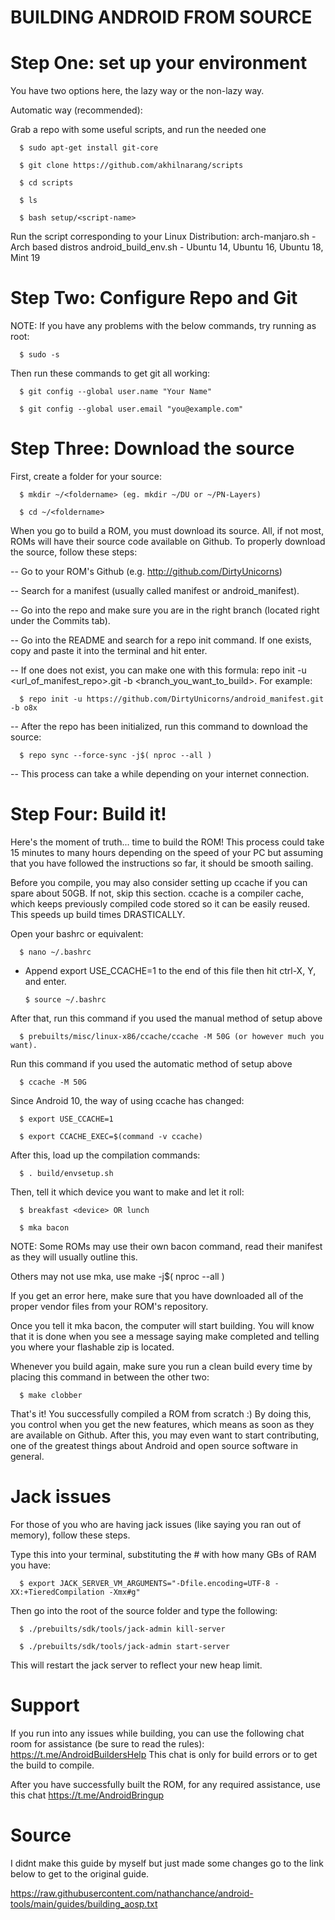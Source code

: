 
#   BUILDING ANDROID FROM SOURCE   #

#  Step One: set up your environment  #

You have two options here, the lazy way or the non-lazy way.

Automatic way (recommended):

Grab a repo with some useful scripts, and run the needed one

      $ sudo apt-get install git-core

      $ git clone https://github.com/akhilnarang/scripts

      $ cd scripts

      $ ls

      $ bash setup/<script-name>

Run the script corresponding to your Linux Distribution:
arch-manjaro.sh - Arch based distros
android_build_env.sh - Ubuntu 14, Ubuntu 16, Ubuntu 18, Mint 19

#  Step Two: Configure Repo and Git  #

NOTE: If you have any problems with the below commands, try running as root:

      $ sudo -s

Then run these commands to get git all working:

      $ git config --global user.name "Your Name"

      $ git config --global user.email "you@example.com"

#  Step Three: Download the source  #

First, create a folder for your source:

      $ mkdir ~/<foldername> (eg. mkdir ~/DU or ~/PN-Layers)

      $ cd ~/<foldername>

When you go to build a ROM, you must download its source. All, if not most,
ROMs will have their source code available on Github. To properly download the
source, follow these steps:

-- Go to your ROM's Github (e.g. http://github.com/DirtyUnicorns)

-- Search for a manifest (usually called manifest or android_manifest).

-- Go into the repo and make sure you are in the right branch (located right
   under the Commits tab).
   
-- Go into the README and search for a repo init command. If one exists, copy
   and paste it into the terminal and hit enter.
   
-- If one does not exist, you can make one with this formula:
   repo init -u <url_of_manifest_repo>.git -b <branch_you_want_to_build>.
   For example:
   
      $ repo init -u https://github.com/DirtyUnicorns/android_manifest.git -b o8x
      
-- After the repo has been initialized, run this command to download the source:

      $ repo sync --force-sync -j$( nproc --all )
   
-- This process can take a while depending on your internet connection.

#  Step Four: Build it!  #

Here's the moment of truth... time to build the ROM! This process could take
15 minutes to many hours depending on the speed of your PC but assuming that
you have followed the instructions so far, it should be smooth sailing.


Before you compile, you may also consider setting up ccache if you can spare
about 50GB. If not, skip this section. ccache is a compiler cache, which keeps
previously compiled code stored so it can be easily reused. This speeds up
build times DRASTICALLY.

Open your bashrc or equivalent:

      $ nano ~/.bashrc

- Append export USE_CCACHE=1 to the end of this file
   then hit ctrl-X, Y, and enter.
  
      $ source ~/.bashrc

After that, run this command if you used the manual method of setup above

      $ prebuilts/misc/linux-x86/ccache/ccache -M 50G (or however much you want).

Run this command if you used the automatic method of setup above

      $ ccache -M 50G

Since Android 10, the way of using ccache has changed:

      $ export USE_CCACHE=1

      $ export CCACHE_EXEC=$(command -v ccache)

After this, load up the compilation commands:

      $ . build/envsetup.sh

Then, tell it which device you want to make and let it roll:

      $ breakfast <device> OR lunch

      $ mka bacon

NOTE: Some ROMs may use their own bacon command, read their manifest as they
will usually outline this.

Others may not use mka, use make -j$( nproc --all )


If you get an error here, make sure that you have downloaded all of the
proper vendor files from your ROM's repository.

Once you tell it mka bacon, the computer will start building. You
will know that it is done when you see a message saying make completed and
telling you where your flashable zip is located.

Whenever you build again, make sure you run a clean build every time by placing
this command in between the other two:

      $ make clobber

That's it! You successfully compiled a ROM from scratch :) By doing this, you
control when you get the new features, which means as soon as they are available
on Github. After this, you may even want to start contributing, one of the
greatest things about Android and open source software in general.

#  Jack issues  #

For those of you who are having jack issues (like saying you ran out of memory),
follow these steps.

Type this into your terminal, substituting the # with how many GBs of RAM
you have:

      $ export JACK_SERVER_VM_ARGUMENTS="-Dfile.encoding=UTF-8 -XX:+TieredCompilation -Xmx#g"

Then go into the root of the source folder and type the following:

      $ ./prebuilts/sdk/tools/jack-admin kill-server

      $ ./prebuilts/sdk/tools/jack-admin start-server

This will restart the jack server to reflect your new heap limit.

#  Support  #

If you run into any issues while building, you can use the following chat room for assistance
(be sure to read the rules): https://t.me/AndroidBuildersHelp
This chat is only for build errors or to get the build to compile.

After you have successfully built the ROM, for any required assistance, use this chat
 https://t.me/AndroidBringup
 
#  Source  #

I didnt make this guide by myself but just made some changes go to the link below to get to the original guide.

https://raw.githubusercontent.com/nathanchance/android-tools/main/guides/building_aosp.txt
